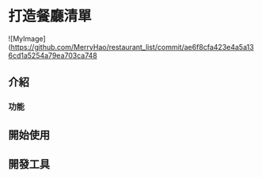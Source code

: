 # 打造餐廳清單
![MyImage](https://github.com/MerryHao/restaurant_list/commit/ae6f8cfa423e4a5a136cd1a5254a79ea703ca748

## 介紹

### 功能

## 開始使用

## 開發工具
